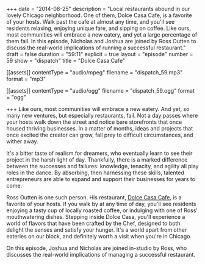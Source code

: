 +++
date = "2014-08-25"
description = "Local restaurants abound in our lovely Chicago neighborhood. One of them, Dolce Casa Cafe, is a favorite of your hosts. Walk past the cafe at almost any time, and you'll see residents relaxing, enjoying unique fare, and sipping on coffee. Like ours, most communities will embrace a new eatery, and yet a large percentage of them fail. In this episode, Nicholas and Joshua are joined by Ross Outten to discuss the real-world implications of running a successful restaurant."
draft = false
duration = "59:11"
explicit = true
layout = "episode"
number = 59
show = "dispatch"
title = "Dolce Casa Cafe"

[[assets]]
  contentType = "audio/mpeg"
  filename = "dispatch_59.mp3"
  format = "mp3"

[[assets]]
  contentType = "audio/ogg"
  filename = "dispatch_59.ogg"
  format = "ogg"

+++
Like ours, most communities will embrace a new eatery. And yet, so many new ventures, but especially restaurants, fail. Not a day passes where your hosts walk down the street and notice bare storefronts that once housed thriving businesses. In a matter of months, ideas and projects that once excited the creator can grow, fall prey to difficult circumstances, and wither away.

It's a bitter taste of realism for dreamers, who eventually learn to see their project in the harsh light of day. Thankfully, there is a marked difference between the successes and failures: knowledge, tenacity, and agility all play roles in the dance. By absorbing, then harnessing these skills, talented entrepreneurs are able to expand and support their businesses for years to come.

Ross Outten is one such person. His restaurant, [Dolce Casa Cafe](http://dolcecasachicago.com), is a favorite of your hosts. If you walk by at any time of day, you'll see residents enjoying a tasty cup of locally roasted coffee, or indulging with one of Ross' mouthwatering dishes. Stepping inside Dolce Casa, you'll experience a world of flavors that have been crafted by the Chef, designed to both delight the senses and satisfy your hunger. It's a world apart from other eateries on our block, and definitely worth a visit when you're in Chicago.

On this episode, Joshua and Nicholas are joined in-studio by Ross, who discusses the real-world implications of managing a successful restaurant.
